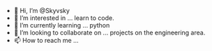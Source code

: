 - 👋 Hi, I’m @Skyvsky
- 👀 I’m interested in ... learn to code. 
- 🌱 I’m currently learning ... python
- 💞️ I’m looking to collaborate on ... projects on the engineering area.
- 📫 How to reach me ...

<!---
Skyvsky/Skyvsky is a ✨ special ✨ repository because its `README.md` (this file) appears on your GitHub profile.
You can click the Preview link to take a look at your changes.
--->
